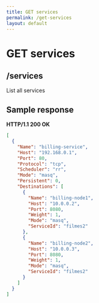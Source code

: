 ```yaml
---
title: GET services
permalink: /get-services
layout: default
---
```


# GET services

## /services

List all services

## Sample response

**HTTP/1.1 200 OK**

```json
[
  {
    "Name": "billing-service",
    "Host": "192.168.0.1",
    "Port": 80,
    "Protocol": "tcp",
    "Scheduler": "rr",
    "Mode": "masq",
    "Persistent": 0,
    "Destinations": [
      {
        "Name": "billing-node1",
        "Host": "10.0.0.2",
        "Port": 8080,
        "Weight": 1,
        "Mode": "masq",
        "ServiceId": "filmes2"
      },
      {
        "Name": "billing-node2",
        "Host": "10.0.0.3",
        "Port": 8080,
        "Weight": 1,
        "Mode": "masq",
        "ServiceId": "filmes2"
      }
    ]
  }
]
```
